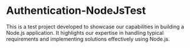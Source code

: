 # Authentication-NodeJsTest
This is a test project developed to showcase our capabilities in building a Node.js application. It highlights our expertise in handling typical requirements and implementing solutions effectively using Node.js.
